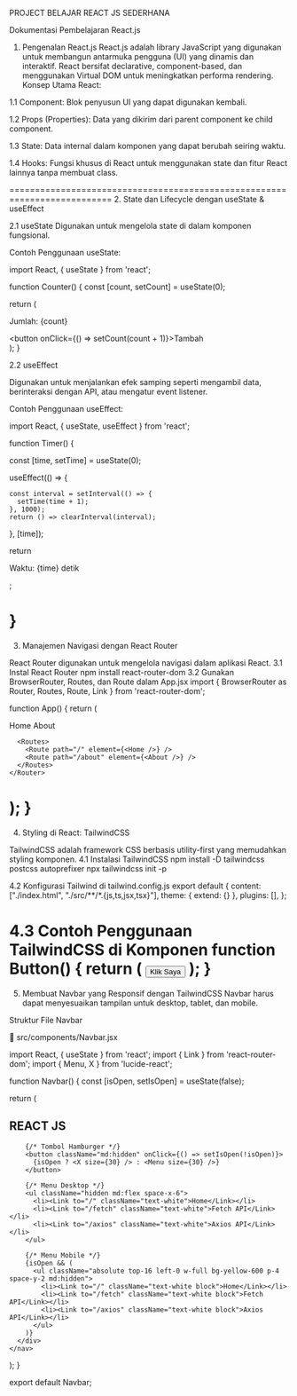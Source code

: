 PROJECT BELAJAR REACT JS SEDERHANA

Dokumentasi Pembelajaran React.js

1. Pengenalan React.js
React.js adalah library JavaScript yang digunakan untuk membangun antarmuka pengguna (UI) yang dinamis dan interaktif. React bersifat declarative, component-based, dan menggunakan Virtual DOM untuk meningkatkan performa rendering.
Konsep Utama React:

1.1 Component: Blok penyusun UI yang dapat digunakan kembali.

1.2 Props (Properties): Data yang dikirim dari parent component ke child component.

1.3 State: Data internal dalam komponen yang dapat berubah seiring waktu.

1.4 Hooks: Fungsi khusus di React untuk menggunakan state dan fitur React lainnya tanpa membuat class.

==========================================================================
2. State dan Lifecycle dengan useState & useEffect

2.1 useState
Digunakan untuk mengelola state di dalam komponen fungsional.

Contoh Penggunaan useState:

import React, { useState } from 'react';

function Counter() {
  const [count, setCount] = useState(0);

  return (
    <div>
      <p>Jumlah: {count}</p>
      <button onClick={() => setCount(count + 1)}>Tambah</button>
    </div>
  );
} 

2.2 useEffect

Digunakan untuk menjalankan efek samping seperti mengambil data, berinteraksi dengan API, atau mengatur event listener.

Contoh Penggunaan useEffect:

import React, { useState, useEffect } from 'react';

function Timer() {

  const [time, setTime] = useState(0);
  
  useEffect(() => {
  
    const interval = setInterval(() => {
      setTime(time + 1);
    }, 1000);
    return () => clearInterval(interval);
  
  }, [time]);
  
  return <p>Waktu: {time} detik</p>;

}
============================================================================
3. Manajemen Navigasi dengan React Router

React Router digunakan untuk mengelola navigasi dalam aplikasi React.
3.1 Instal React Router
npm install react-router-dom
3.2 Gunakan BrowserRouter, Routes, dan Route dalam App.jsx
import { BrowserRouter as Router, Routes, Route, Link } from 'react-router-dom';

function App() {
  return (
    <Router>
      <nav>
        <Link to="/">Home</Link>
        <Link to="/about">About</Link>
      </nav>
      
      <Routes>
        <Route path="/" element={<Home />} />
        <Route path="/about" element={<About />} />
      </Routes>
    </Router>
  );
} 
======================================================================
4. Styling di React: TailwindCSS

TailwindCSS adalah framework CSS berbasis utility-first yang memudahkan styling komponen.
4.1 Instalasi TailwindCSS
npm install -D tailwindcss postcss autoprefixer
npx tailwindcss init -p

4.2 Konfigurasi Tailwind di tailwind.config.js
export default {
  content: ["./index.html", "./src/**/*.{js,ts,jsx,tsx}"],
  theme: { extend: {} },
  plugins: [],
}; 

4.3 Contoh Penggunaan TailwindCSS di Komponen
function Button() {
  return (
    <button className="bg-blue-500 hover:bg-blue-700 text-white font-bold py-2 px-4 rounded">
      Klik Saya
    </button>
  );
}
======================================================================
5. Membuat Navbar yang Responsif dengan TailwindCSS
Navbar harus dapat menyesuaikan tampilan untuk desktop, tablet, dan mobile.

Struktur File Navbar

📂 src/components/Navbar.jsx

import React, { useState } from 'react';
import { Link } from 'react-router-dom';
import { Menu, X } from 'lucide-react';

function Navbar() {
  const [isOpen, setIsOpen] = useState(false);

  return (
    <nav className="bg-yellow-500 p-4">
      <div className="container mx-auto flex justify-between items-center">
        <h1 className="text-white text-3xl font-bold">REACT JS</h1>

        {/* Tombol Hamburger */}
        <button className="md:hidden" onClick={() => setIsOpen(!isOpen)}>
          {isOpen ? <X size={30} /> : <Menu size={30} />}
        </button>

        {/* Menu Desktop */}
        <ul className="hidden md:flex space-x-6">
          <li><Link to="/" className="text-white">Home</Link></li>
          <li><Link to="/fetch" className="text-white">Fetch API</Link></li>
          <li><Link to="/axios" className="text-white">Axios API</Link></li>
        </ul>

        {/* Menu Mobile */}
        {isOpen && (
          <ul className="absolute top-16 left-0 w-full bg-yellow-600 p-4 space-y-2 md:hidden">
            <li><Link to="/" className="text-white block">Home</Link></li>
            <li><Link to="/fetch" className="text-white block">Fetch API</Link></li>
            <li><Link to="/axios" className="text-white block">Axios API</Link></li>
          </ul>
        )}
      </div>
    </nav>
  );
}

export default Navbar;


